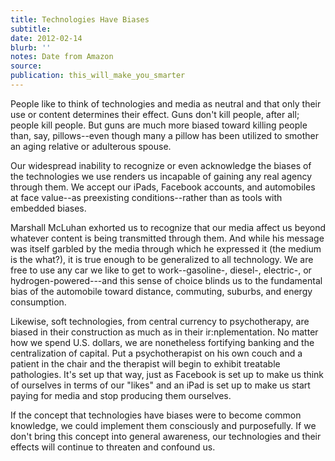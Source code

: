 ```yaml
---
title: Technologies Have Biases
subtitle:
date: 2012-02-14
blurb: ''
notes: Date from Amazon
source:
publication: this_will_make_you_smarter
---
```


People like to think of technologies and media as neutral and that only their use or content determines their effect. Guns don't kill people, after all; people kill people. But guns are much more biased toward killing people than, say, pillows--even though many a pillow has been utilized to smother an aging relative or adulterous spouse.

Our widespread inability to recognize or even acknowledge the biases of the technologies we use renders us incapable of gaining any real agency through them. We accept our iPads, Facebook accounts, and automobiles at face value--as preexisting conditions--rather than as tools with embedded biases.

Marshall McLuhan exhorted us to recognize that our media affect us beyond whatever content is being transmitted through them. And while his message was itself garbled by the media through which he expressed it (the medium is the what?), it is true enough to be generalized to all technology. We are free to use any car we like to get to work--gasoline-, diesel-, electric-, or hydrogen-powered---and this sense of choice blinds us to the fundamental bias of the automobile toward distance, commuting, suburbs, and energy consumption.

Likewise, soft technologies, from central currency to psychotherapy, are biased in their construction as much as in their ir:nplementation. No matter how we spend U.S. dollars, we are nonetheless fortifying banking and the centralization of capital. Put a psychotherapist on his own couch and a patient in the chair and the therapist will begin to exhibit treatable pathologies. It's set up that way, just as Facebook is set up to make us think of ourselves in terms of our "likes" and an iPad is set up to make us start paying for media and stop producing them ourselves.

If the concept that technologies have biases were to become common knowledge, we could implement them consciously and purposefully. If we don't bring this concept into general awareness, our technologies and their effects will continue to threaten and confound us.
